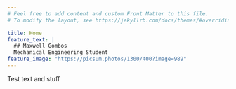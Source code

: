 ```yaml
---
# Feel free to add content and custom Front Matter to this file.
# To modify the layout, see https://jekyllrb.com/docs/themes/#overriding-theme-defaults

title: Home
feature_text: |
  ## Maxwell Gombos
  Mechanical Engineering Student
feature_image: "https://picsum.photos/1300/400?image=989"
---
```

Test text and stuff
